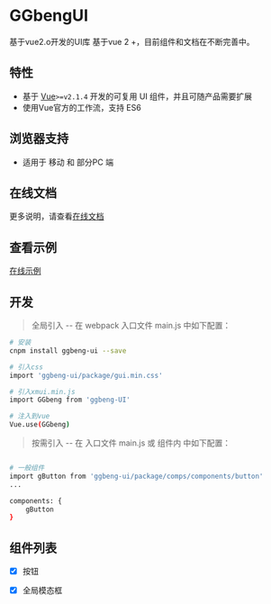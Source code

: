 # GGbengUI
基于vue2.o开发的UI库
基于vue 2 +，目前组件和文档在不断完善中。

## 特性

- 基于 [Vue](http://vuejs.org/)`>=v2.1.4` 开发的可复用 UI 组件，并且可随产品需要扩展
- 使用Vue官方的工作流，支持 ES6

## 浏览器支持

- 适用于 移动 和 部分PC 端

## 在线文档
更多说明，请查看[在线文档](https://ggbeng1.github.io/GGbengUI/)

## 查看示例  
[在线示例](https://ggbeng1.github.io/GGbengUI/dist/)

## 开发  
> 全局引入 -- 在 webpack 入口文件 main.js 中如下配置：

``` bash
# 安装
cnpm install ggbeng-ui --save  

# 引入css
import 'ggbeng-ui/package/gui.min.css'  

# 引入xmui.min.js
import GGbeng from 'ggbeng-UI'  

# 注入到vue
Vue.use(GGbeng)
```

> 按需引入 -- 在 入口文件 main.js 或 组件内 中如下配置：

``` bash

# 一般组件
import gButton from 'ggbeng-ui/package/comps/components/button'
...

components: {
    gButton
}
``` 

## 组件列表
- [x] 按钮
- [x] 全局模态框



